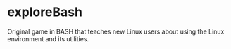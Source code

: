 # exploreBash
Original game in BASH that teaches new Linux users about using the Linux environment and its utilities. 
